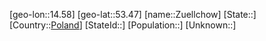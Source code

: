 ﻿---
location: [53.47,14.58]
type: City
tags:
- geo/City


SpocWebEntityId: 35870
isDeleted: false
confidential: public

---
[geo-lon::14.58]
[geo-lat::53.47]
[name::Zuellchow]
[State::]
[Country::[Poland](geo/Continent/Europe/Poland.md)]
[StateId::]
[Population::]
[Unknown::]

